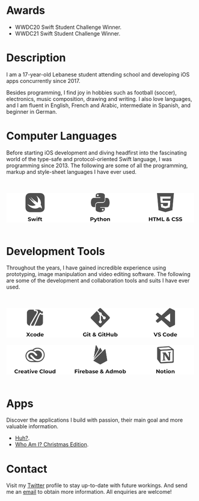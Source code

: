 # Awards

- WWDC20 Swift Student Challenge Winner.
- WWDC21 Swift Student Challenge Winner.

# Description

I am a 17-year-old Lebanese student attending school and developing iOS apps concurrently since 2017.


Besides programming, I find joy in hobbies such as football (soccer), electronics, music composition, drawing and writing. I also love languages, and I am fluent in English, French and Arabic, intermediate in Spanish, and beginner in German.

# Computer Languages

Before starting iOS development and diving headfirst into the fascinating world of the type-safe and protocol-oriented Swift language, I was programming since 2013. The following are some of all the programming, markup and style-sheet languages I have ever used.

<br><br>
<img src="Computer Languages.png" width="500" alt="Swift, Python, HTML, and CSS.">
<br><br>

# Development Tools

Throughout the years, I have gained incredible experience using prototyping, image manipulation and video editing software. The following are some of the development and collaboration tools and suits I have ever used.

<br><br>
<img src="Development Tools 1.png" width="500" alt="Xcode, Git, GitHub, and VS Code."/>
<br><br>
<img src="Development Tools 2.png" width="500" alt="Creative Cloud, Firebase, Admob, and Notion."/>
<br><br>

# Apps

Discover the applications I build with passion, their main goal and more valuable information.
- [Huh?](https://apps.apple.com/app/id1330097506).
- [Who Am I? Christmas Edition](https://apps.apple.com/app/id1546178842).

# Contact

Visit my [Twitter](https://twitter.com/yaapete) profile to stay up-to-date with future workings. And send me an [email](mailto:yaapete.dev@gmail.com) to obtain more information. All enquiries are welcome!

